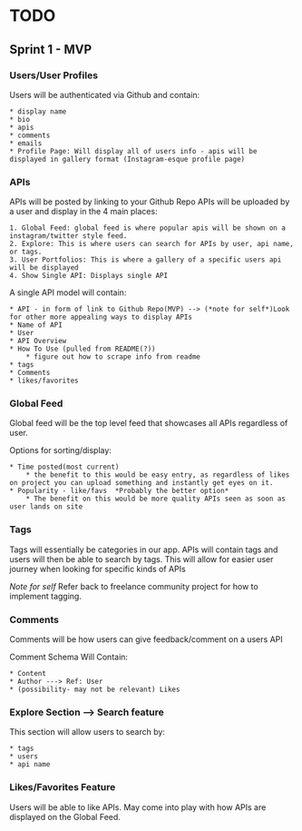 # TODO

## Sprint 1 - MVP

### Users/User Profiles
Users will be authenticated via Github and contain:

    * display name
    * bio
    * apis
    * comments
    * emails
    * Profile Page: Will display all of users info - apis will be displayed in gallery format (Instagram-esque profile page)



### APIs
APIs will be posted by linking to your Github Repo
APIs will be uploaded by a user and display in the 4 main places:

    1. Global Feed: global feed is where popular apis will be shown on a instagram/twitter style feed.
    2. Explore: This is where users can search for APIs by user, api name, or tags.
    3. User Portfolios: This is where a gallery of a specific users api will be displayed
    4. Show Single API: Displays single API

A single API model will contain:

    * API - in form of link to Github Repo(MVP) --> (*note for self*)Look for other more appealing ways to display APIs
    * Name of API
    * User
    * API Overview
    * How To Use (pulled from README(?))
        * figure out how to scrape info from readme
    * tags
    * Comments
    * likes/favorites


### Global Feed
Global feed will be the top level feed that showcases all APIs regardless of user.

Options for sorting/display:

    * Time posted(most current)
        * the benefit to this would be easy entry, as regardless of likes on project you can upload something and instantly get eyes on it.
    * Popularity - like/favs  *Probably the better option*
        * The benefit on this would be more quality APIs seen as soon as user lands on site
        
### Tags
Tags will essentially be categories in our app. APIs will contain tags and users will then be able to search by tags. This will allow for easier user journey when looking for specific kinds of APIs

*Note for self*
Refer back to freelance community project for how to implement tagging.

### Comments
Comments will be how users can give feedback/comment on a users API

Comment Schema Will Contain:

    * Content
    * Author ---> Ref: User
    * (possibility- may not be relevant) Likes

### Explore Section --> Search feature
This section will allow users to search by:

    * tags
    * users
    * api name

### Likes/Favorites Feature
Users will be able to like APIs. May come into play with how APIs are displayed on the Global Feed.
